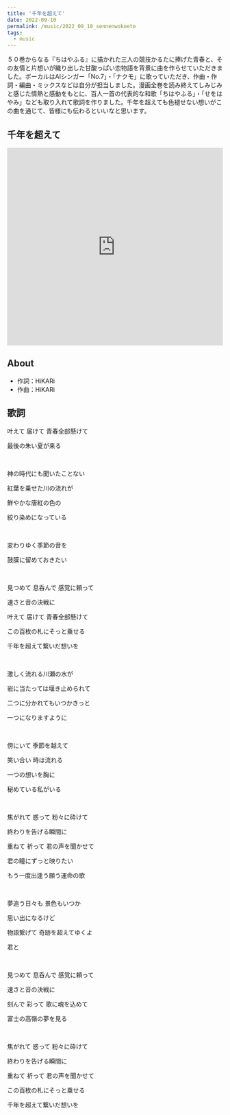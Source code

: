 ```yaml
---
title: '千年を超えて'
date: 2022-09-10
permalink: /music/2022_09_10_sennenwokoete
tags:
  - music
---
```


５０巻からなる『ちはやふる』に描かれた三人の競技かるたに捧げた青春と、その友情と片想いが織り出した甘酸っぱい恋物語を背景に曲を作らせていただきました。ボーカルはAIシンガー「No.7」・「ナクモ」に歌っていただき、作曲・作詞・編曲・ミックスなどは自分が担当しました。漫画全巻を読み終えてしみじみと感じた情熱と感動をもとに、百人一首の代表的な和歌「ちはやふる」・「せをはやみ」なども取り入れて歌詞を作りました。千年を超えても色褪せない想いがこの曲を通じて、皆様にも伝わるといいなと思います。

## 千年を超えて

<iframe src="https://eggs.mu/player/embed/eJwNyj0OwjAMQOG7eG6kxLUTmx2JhUPkx5Eq1A4tTIi74_W97wvX2eEGPHiWUjTM3CQQ5RmUtIXWhZtOwmgRFjjqbvfD_WN71XN7fq6tex5vuKUSowhlxDXhAns7naW-jlZXMfaLdTK1MoezUVLsypHYUtLIhbMJCvsbioTVgZnB7w_WFCtS?layout=vlong&base=f2f2f2&text=000000&button=000000&size=w360" width="100%" height="461" scrolling="no" framebordercrolling="no" frameborder="0" class="eggsplayer eggs-w360" style="height: 461px; width: 100px; min-width:100%"></iframe>

## About

* 作詞：HiKARi
* 作曲：HiKARi

## 歌詞

叶えて 届けて 青春全部懸けて

最後の朱い夏が来る

<br/>

神の時代にも聞いたことない

紅葉を乗せた川の流れが

鮮やかな唐紅の色の

絞り染めになっている

<br/>

変わりゆく季節の音を

鼓膜に留めておきたい

<br/>

見つめて 息呑んで 感覚に頼って

速さと音の決戦に

叶えて 届けて 青春全部懸けて

この百枚の札にそっと乗せる

千年を超えて繋いだ想いを

<br/>

激しく流れる川瀬の水が

岩に当たっては堰き止められて

二つに分かれてもいつかきっと

一つになりますように

<br/>

傍にいて 季節を越えて

笑い合い 時は流れる

一つの想いを胸に

秘めている私がいる

<br/>

焦がれて 惑って 粉々に砕けて

終わりを告げる瞬間に

重ねて 祈って 君の声を聞かせて

君の瞳にずっと映りたい

もう一度出逢う願う運命の歌

<br/>

夢追う日々も 景色もいつか

思い出になるけど

物語繋げて 奇跡を超えてゆくよ

君と

<br/>

見つめて 息呑んで 感覚に頼って

速さと音の決戦に

刻んで 彩って 歌に魂を込めて

富士の高嶺の夢を見る

<br/>

焦がれて 惑って 粉々に砕けて

終わりを告げる瞬間に

重ねて 祈って 君の声を聞かせて

この百枚の札にそっと乗せる

千年を超えて繋いだ想いを